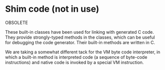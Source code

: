 # Shim code (not in use)

OBSOLETE

These built-in classes have been used for linking with generated C code.
They provide strongly-typed methods in the classes, which can be useful
for debugging the code generator.  Their built-in methods are written
in C.  

We are taking a somewhat different tack for the VM byte code interpreter,
in which a built-in method is interpreted code (a sequence of byte-code
instructions) and native code is invoked by a special VM instruction.  
